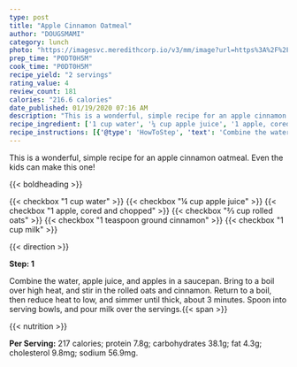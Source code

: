 ```yaml
---
type: post
title: "Apple Cinnamon Oatmeal"
author: "DOUGSMAMI"
category: lunch
photo: "https://imagesvc.meredithcorp.io/v3/mm/image?url=https%3A%2F%2Fimages.media-allrecipes.com%2Fuserphotos%2F4481210.jpg"
prep_time: "P0DT0H5M"
cook_time: "P0DT0H5M"
recipe_yield: "2 servings"
rating_value: 4
review_count: 181
calories: "216.6 calories"
date_published: 01/19/2020 07:16 AM
description: "This is a wonderful, simple recipe for an apple cinnamon oatmeal.  Even the kids can make this one!"
recipe_ingredient: ['1 cup water', '¼ cup apple juice', '1 apple, cored and chopped', '⅔ cup rolled oats', '1 teaspoon ground cinnamon', '1 cup milk']
recipe_instructions: [{'@type': 'HowToStep', 'text': 'Combine the water, apple juice, and apples in a saucepan. Bring to a boil over high heat, and stir in the rolled oats and cinnamon. Return to a boil, then reduce heat to low, and simmer until thick, about 3 minutes. Spoon into serving bowls, and pour milk over the servings.\n'}]
---
```


This is a wonderful, simple recipe for an apple cinnamon oatmeal.  Even the kids can make this one! 

{{< boldheading >}}

{{< checkbox "1 cup water" >}}
{{< checkbox "¼ cup apple juice" >}}
{{< checkbox "1  apple, cored and chopped" >}}
{{< checkbox "⅔ cup rolled oats" >}}
{{< checkbox "1 teaspoon ground cinnamon" >}}
{{< checkbox "1 cup milk" >}}


{{< direction >}}

**Step: 1**

Combine the water, apple juice, and apples in a saucepan. Bring to a boil over high heat, and stir in the rolled oats and cinnamon. Return to a boil, then reduce heat to low, and simmer until thick, about 3 minutes. Spoon into serving bowls, and pour milk over the servings.{{< span >}}

{{< nutrition >}}

**Per Serving:** 217 calories; protein 7.8g; carbohydrates 38.1g; fat 4.3g; cholesterol 9.8mg; sodium 56.9mg.